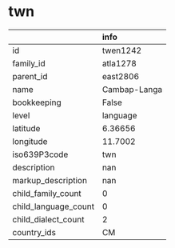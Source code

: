 # twn
|                      | info         |
|:---------------------|:-------------|
| id                   | twen1242     |
| family_id            | atla1278     |
| parent_id            | east2806     |
| name                 | Cambap-Langa |
| bookkeeping          | False        |
| level                | language     |
| latitude             | 6.36656      |
| longitude            | 11.7002      |
| iso639P3code         | twn          |
| description          | nan          |
| markup_description   | nan          |
| child_family_count   | 0            |
| child_language_count | 0            |
| child_dialect_count  | 2            |
| country_ids          | CM           |